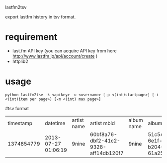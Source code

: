 lastfm2tsv

export lastfm history in tsv format.

# requirement
* last.fm API key (you can acquire API key from here http://www.lastfm.jp/api/account/create )
* httplib2
 
# usage
`python lastfm2tsv -k <apikey> -u <username> [-p <(int)startpage>] [-i <(int)item per page>] [-m <(int) max page>]`

#tsv format
<table>
<tr><td>timestamp</td><td>datetime</td><td>artist name</td><td>artist mbid</td><td>album name</td><td>album mbid</td><td>track name</td><td>track mbid</td><td>hash(artist_name+album_name+track_name)</td></tr>
<tr><td>1374854779</td><td>2013-07-27 01:06:19</td><td>9nine</td><td>60bf8a76-dbf2-41c2-9328-aff14db120f7</td><td>9nine</td><td>51c54dd7-6e1f-48d9-b204-61a2577c1915</td><td>SHINING☆STAR</td><td>557161eb-9f12-4315-9551-0d048f28b1c3</td><td>e9ff9a618e9d5a6853f2aee9e29ba12b7f4b0d0e</td></tr>
</table>
